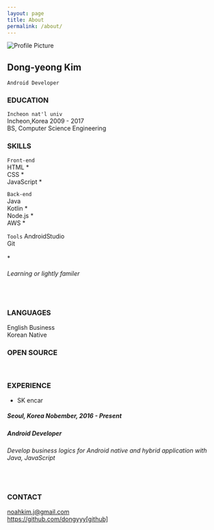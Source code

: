 ```yaml
---
layout: page
title: About
permalink: /about/
---
```


<img src="{{ site.baseurl }}/assets/Quote.png" title="Profile Picture" class="profile">

## Dong-yeong Kim
`Android Developer`<br>

### EDUCATION
`Incheon nat'l univ`<br>
Incheon,Korea 2009 - 2017<br>
BS, Computer Science Engineering<br>

### SKILLS
`Front-end`<br>
HTML * <br>
CSS * <br>
JavaScript * <br>

`Back-end`<br>
Java <br>
Kotlin * <br>
Node.js * <br>
AWS * <br>

`Tools`
AndroidStudio<br>
Git<br><br>
\* 
<h6>Learning or lightly familer</h6> <br>

### LANGUAGES
English Business<br>
Korean Native<br>

### OPEN SOURCE
<br>

### EXPERIENCE
* SK encar
<h5>Seoul, Korea Nobember, 2016 - Present</h5>
<h5>Android Developer</h5>
<h6>Develop business logics for Android native and hybrid application with Java, JavaScript</h6>
<br>

### CONTACT
noahkim.j@gmail.com<br>
https://github.com/dongyyy[github]<br>


[github]: https://github.com/dongyyy


